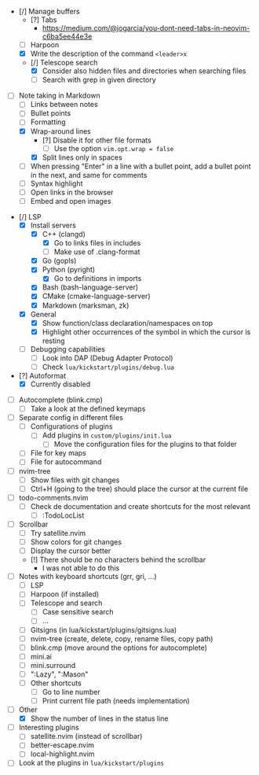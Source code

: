 - [/] Manage buffers
    - [?] Tabs
        - https://medium.com/@jogarcia/you-dont-need-tabs-in-neovim-c6ba5ee44e3e
    - [ ] Harpoon
    - [x] Write the description of the command `<leader>x`
    - [/] Telescope search 
        - [x] Consider also hidden files and directories when searching files
        - [ ] Search with grep in given directory
- [ ] Note taking in Markdown
    - [ ] Links between notes
    - [ ] Bullet points
    - [ ] Formatting
    - [x] Wrap-around lines
        - [?] Disable it for other file formats
            - [ ] Use the option `vim.opt.wrap = false`
        - [x] Split lines only in spaces
    - [ ] When pressing "Enter" in a line with a bullet point, add a bullet point in the next, and same for comments
    - [ ] Syntax highlight
    - [ ] Open links in the browser
    - [ ] Embed and open images
- [/] LSP
    - [x] Install servers
        - [x] C++ (clangd)
            - [x] Go to links files in includes
            - [ ] Make use of .clang-format
        - [x] Go (gopls)
        - [x] Python (pyright)
            - [x] Go to definitions in imports
        - [x] Bash (bash-language-server)
        - [x] CMake (cmake-language-server)
        - [x] Markdown (marksman, zk)
    - [x] General
        - [x] Show function/class declaration/namespaces on top
        - [x] Highlight other occurrences of the symbol in which the cursor is resting 
    - [ ] Debugging capabilities
        - [ ] Look into DAP (Debug Adapter Protocol)
        - [ ] Check `lua/kickstart/plugins/debug.lua`
- [?] Autoformat
    - [x] Currently disabled
- [ ] Autocomplete (blink.cmp)
    - [ ] Take a look at the defined keymaps
- [ ] Separate config in different files
    - [ ] Configurations of plugins
        - [ ] Add plugins in `custom/plugins/init.lua`
            - [ ] Move the configuration files for the plugins to that folder
    - [ ] File for key maps
    - [ ] File for autocommand
- [ ] nvim-tree
    - [ ] Show files with git changes
    - [ ] Ctrl+H (going to the tree) should place the cursor at the current file
- [ ] todo-comments.nvim
    - [ ] Check de documentation and create shortcuts for the most relevant
        - [ ] :TodoLocList
- [ ] Scrollbar
    - [ ] Try satellite.nvim
    - [ ] Show colors for git changes
    - [ ] Display the cursor better
    - [!] There should be no characters behind the scrollbar
        - I was not able to do this
- [ ] Notes with keyboard shortcuts (grr, gri, ...)
    - [ ] LSP
    - [ ] Harpoon (if installed)
    - [ ] Telescope and search
        - [ ] Case sensitive search
        - [ ] ...
    - [ ] Gitsigns (in lua/kickstart/plugins/gitsigns.lua)
    - [ ] nvim-tree (create, delete, copy, rename files, copy path)
    - [ ] blink.cmp (move around the options for autocomplete)
    - [ ] mini.ai
    - [ ] mini.surround
    - [ ] ":Lazy", ":Mason"
    - [ ] Other shortcuts
        - [ ] Go to line number
        - [ ] Print current file path (needs implementation)
- [ ] Other
    - [x] Show the number of lines in the status line
- [ ] Interesting plugins
    - [ ] satellite.nvim (instead of scrollbar)
    - [ ] better-escape.nvim
    - [ ] local-highlight.nvim
- [ ] Look at the plugins in `lua/kickstart/plugins`
